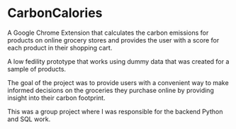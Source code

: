 # CarbonCalories

A Google Chrome Extension that calculates the carbon emissions for products on online grocery stores and provides the user with a score for each product in their shopping cart.

A low fedility prototype that works using dummy data that was created for a sample of products. 

The goal of the project was to provide users with a convenient way to make informed decisions on the groceries they purchase online by providing insight into their carbon footprint.

This was a group project where I was responsible for the backend Python and SQL work. 
